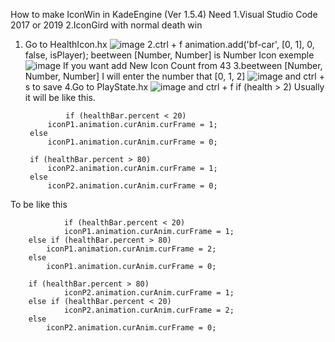 How to make IconWin in KadeEngine (Ver 1.5.4)
Need
1.Visual Studio Code 2017 or 2019
2.IconGird with normal death win

1. Go to HealthIcon.hx
![image](https://user-images.githubusercontent.com/82280216/134769393-4a1d13af-416b-4ae4-ad06-dac9182906ed.png)
2.ctrl + f animation.add('bf-car', [0, 1], 0, false, isPlayer);
beetween [Number, Number] is Number Icon exemple
![image](https://user-images.githubusercontent.com/82280216/134769562-ae683891-e0fa-49e8-b580-86d8c4a655fd.png)
If you want add New Icon Count from 43
3.beetween [Number, Number, Number] I will enter the number that [0, 1, 2]
![image](https://user-images.githubusercontent.com/82280216/134769785-3999e919-2690-47b2-8bf2-b33f7bb1c7bb.png)
and ctrl + s to save
4.Go to PlayState.hx
![image](https://user-images.githubusercontent.com/82280216/134769856-adafd431-70d5-4e33-b123-33bfbedbac28.png)
and ctrl + f  if (health > 2)
Usually it will be like this.

                if (healthBar.percent < 20)
		    iconP1.animation.curAnim.curFrame = 1;
		else
		    iconP1.animation.curAnim.curFrame = 0;

		if (healthBar.percent > 80)
		    iconP2.animation.curAnim.curFrame = 1;
		else
		    iconP2.animation.curAnim.curFrame = 0;
      
To be like this

                if (healthBar.percent < 20)
	            iconP1.animation.curAnim.curFrame = 1;
		else if (healthBar.percent > 80)
		    iconP1.animation.curAnim.curFrame = 2;
		else
		    iconP1.animation.curAnim.curFrame = 0;

		if (healthBar.percent > 80)
	            iconP2.animation.curAnim.curFrame = 1;
		else if (healthBar.percent < 20)
	            iconP2.animation.curAnim.curFrame = 2;
		else
		    iconP2.animation.curAnim.curFrame = 0;
